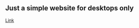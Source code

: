 ## Just a simple website for desktops only 

[Link](https://dmitriy-lab.github.io/site_desctop-only/)
